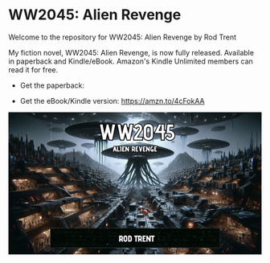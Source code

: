 # WW2045: Alien Revenge

Welcome to the repository for WW2045: Alien Revenge by Rod Trent

My fiction novel, WW2045: Alien Revenge, is now fully released. Available in paperback and Kindle/eBook. Amazon's Kindle Unlimited members can read it for free.

* Get the paperback: 

* Get the eBook/Kindle version: https://amzn.to/4cFokAA 

<p align="center"><img src="https://github.com/rod-trent/WW2045/blob/main/Images/Wallpapers/WW2045_Wallpaper_Small.png"></center></p>
